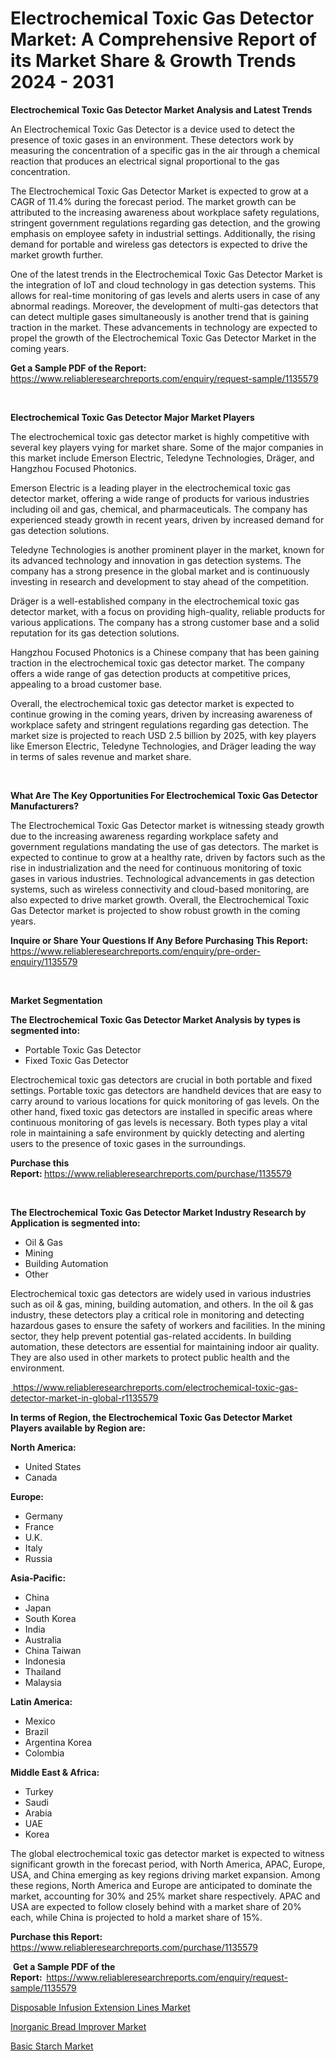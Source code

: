 <p><h1>Electrochemical Toxic Gas Detector Market: A Comprehensive Report of its Market Share & Growth Trends 2024 - 2031</h1></p><p><strong>Electrochemical Toxic Gas Detector Market Analysis and Latest Trends</strong></p>
<p><p>An Electrochemical Toxic Gas Detector is a device used to detect the presence of toxic gases in an environment. These detectors work by measuring the concentration of a specific gas in the air through a chemical reaction that produces an electrical signal proportional to the gas concentration.</p><p>The Electrochemical Toxic Gas Detector Market is expected to grow at a CAGR of 11.4% during the forecast period. The market growth can be attributed to the increasing awareness about workplace safety regulations, stringent government regulations regarding gas detection, and the growing emphasis on employee safety in industrial settings. Additionally, the rising demand for portable and wireless gas detectors is expected to drive the market growth further.</p><p>One of the latest trends in the Electrochemical Toxic Gas Detector Market is the integration of IoT and cloud technology in gas detection systems. This allows for real-time monitoring of gas levels and alerts users in case of any abnormal readings. Moreover, the development of multi-gas detectors that can detect multiple gases simultaneously is another trend that is gaining traction in the market. These advancements in technology are expected to propel the growth of the Electrochemical Toxic Gas Detector Market in the coming years.</p></p>
<p><strong>Get a Sample PDF of the Report:&nbsp;</strong> <a href="https://www.reliableresearchreports.com/enquiry/request-sample/1135579">https://www.reliableresearchreports.com/enquiry/request-sample/1135579</a></p>
<p>&nbsp;</p>
<p><strong>Electrochemical Toxic Gas Detector Major Market Players</strong></p>
<p><p>The electrochemical toxic gas detector market is highly competitive with several key players vying for market share. Some of the major companies in this market include Emerson Electric, Teledyne Technologies, Dräger, and Hangzhou Focused Photonics.</p><p>Emerson Electric is a leading player in the electrochemical toxic gas detector market, offering a wide range of products for various industries including oil and gas, chemical, and pharmaceuticals. The company has experienced steady growth in recent years, driven by increased demand for gas detection solutions.</p><p>Teledyne Technologies is another prominent player in the market, known for its advanced technology and innovation in gas detection systems. The company has a strong presence in the global market and is continuously investing in research and development to stay ahead of the competition.</p><p>Dräger is a well-established company in the electrochemical toxic gas detector market, with a focus on providing high-quality, reliable products for various applications. The company has a strong customer base and a solid reputation for its gas detection solutions.</p><p>Hangzhou Focused Photonics is a Chinese company that has been gaining traction in the electrochemical toxic gas detector market. The company offers a wide range of gas detection products at competitive prices, appealing to a broad customer base.</p><p>Overall, the electrochemical toxic gas detector market is expected to continue growing in the coming years, driven by increasing awareness of workplace safety and stringent regulations regarding gas detection. The market size is projected to reach USD 2.5 billion by 2025, with key players like Emerson Electric, Teledyne Technologies, and Dräger leading the way in terms of sales revenue and market share.</p></p>
<p>&nbsp;</p>
<p><strong>What Are The Key Opportunities For Electrochemical Toxic Gas Detector Manufacturers?</strong></p>
<p><p>The Electrochemical Toxic Gas Detector market is witnessing steady growth due to the increasing awareness regarding workplace safety and government regulations mandating the use of gas detectors. The market is expected to continue to grow at a healthy rate, driven by factors such as the rise in industrialization and the need for continuous monitoring of toxic gases in various industries. Technological advancements in gas detection systems, such as wireless connectivity and cloud-based monitoring, are also expected to drive market growth. Overall, the Electrochemical Toxic Gas Detector market is projected to show robust growth in the coming years.</p></p>
<p><strong>Inquire or Share Your Questions If Any Before Purchasing This Report:</strong> <a href="https://www.reliableresearchreports.com/enquiry/pre-order-enquiry/1135579">https://www.reliableresearchreports.com/enquiry/pre-order-enquiry/1135579</a></p>
<p>&nbsp;</p>
<p><strong>Market Segmentation</strong></p>
<p><strong>The Electrochemical Toxic Gas Detector Market Analysis by types is segmented into:</strong></p>
<p><ul><li>Portable Toxic Gas Detector</li><li>Fixed Toxic Gas Detector</li></ul></p>
<p><p>Electrochemical toxic gas detectors are crucial in both portable and fixed settings. Portable toxic gas detectors are handheld devices that are easy to carry around to various locations for quick monitoring of gas levels. On the other hand, fixed toxic gas detectors are installed in specific areas where continuous monitoring of gas levels is necessary. Both types play a vital role in maintaining a safe environment by quickly detecting and alerting users to the presence of toxic gases in the surroundings.</p></p>
<p><strong>Purchase this Report:&nbsp;</strong><a href="https://www.reliableresearchreports.com/purchase/1135579">https://www.reliableresearchreports.com/purchase/1135579</a></p>
<p>&nbsp;</p>
<p><strong>The Electrochemical Toxic Gas Detector Market Industry Research by Application is segmented into:</strong></p>
<p><ul><li>Oil & Gas</li><li>Mining</li><li>Building Automation</li><li>Other</li></ul></p>
<p><p>Electrochemical toxic gas detectors are widely used in various industries such as oil & gas, mining, building automation, and others. In the oil & gas industry, these detectors play a critical role in monitoring and detecting hazardous gases to ensure the safety of workers and facilities. In the mining sector, they help prevent potential gas-related accidents. In building automation, these detectors are essential for maintaining indoor air quality. They are also used in other markets to protect public health and the environment.</p></p>
<p><a href="https://www.reliableresearchreports.com/electrochemical-toxic-gas-detector-market-in-global-r1135579">&nbsp;https://www.reliableresearchreports.com/electrochemical-toxic-gas-detector-market-in-global-r1135579</a></p>
<p><strong>In terms of Region, the Electrochemical Toxic Gas Detector Market Players available by Region are:</strong></p>
<p>
    <p> <strong> North America: </strong>
        <ul>
            <li>United States</li>
            <li>Canada</li>
        </ul>
        </p> 
    <p> <strong> Europe: </strong>
        <ul>
            <li>Germany</li>
            <li>France</li>
            <li>U.K.</li>
            <li>Italy</li>
            <li>Russia</li>
        </ul>
        </p> 
    <p> <strong> Asia-Pacific: </strong>
        <ul>
            <li>China</li>
            <li>Japan</li>
            <li>South Korea</li>
            <li>India</li>
            <li>Australia</li>
            <li>China Taiwan</li>
            <li>Indonesia</li>
            <li>Thailand</li>
            <li>Malaysia</li>
        </ul>
        </p> 
    <p> <strong> Latin America: </strong>
        <ul>
            <li>Mexico</li>
            <li>Brazil</li>
            <li>Argentina Korea</li>
            <li>Colombia</li>
        </ul>
        </p> 
    <p> <strong> Middle East & Africa: </strong>
        <ul>
            <li>Turkey</li>
            <li>Saudi</li>
            <li>Arabia</li>
            <li>UAE</li>
            <li>Korea</li>
        </ul>
    </p>
    </p>
<p><p>The global electrochemical toxic gas detector market is expected to witness significant growth in the forecast period, with North America, APAC, Europe, USA, and China emerging as key regions driving market expansion. Among these regions, North America and Europe are anticipated to dominate the market, accounting for 30% and 25% market share respectively. APAC and USA are expected to follow closely behind with a market share of 20% each, while China is projected to hold a market share of 15%.</p></p>
<p><strong>Purchase this Report: </strong><a href="https://www.reliableresearchreports.com/purchase/1135579">https://www.reliableresearchreports.com/purchase/1135579</a></p>
<p>&nbsp;<strong>Get a Sample PDF of the Report:&nbsp;&nbsp;</strong><a href="https://www.reliableresearchreports.com/enquiry/request-sample/1135579">https://www.reliableresearchreports.com/enquiry/request-sample/1135579</a></p>
<p><strong></strong></p>
<p><p><a href="https://www.linkedin.com/pulse/disposable-infusion-extension-lines-market-share-evolution-zktpe?trackingId=SNaXAsAFLPj%2FfHDhw%2FuQ2A%3D%3D">Disposable Infusion Extension Lines Market</a></p><p><a href="https://www.linkedin.com/pulse/inorganic-bread-improver-market-analysis-sze-forecasted-duaee?trackingId=ocKKGFNVT%2Bska%2BhFdd6hjQ%3D%3D">Inorganic Bread Improver Market</a></p><p><a href="https://www.linkedin.com/pulse/basic-starch-market-analysis-its-cagr-segmentation-global-kzkue?trackingId=qbYmSxQMv2qNkw9YlKU92A%3D%3D">Basic Starch Market</a></p></p>